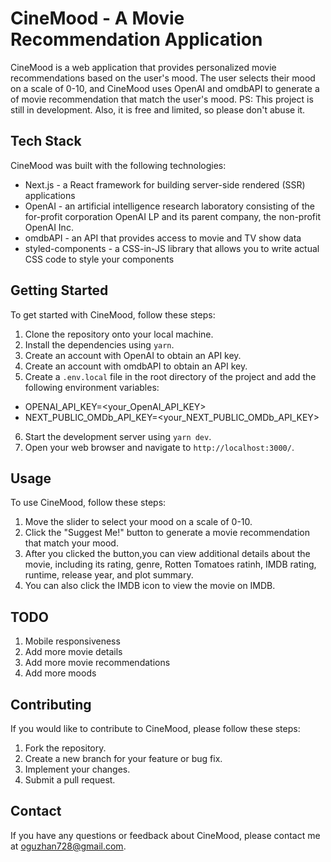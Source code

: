 # CineMood - A Movie Recommendation Application

CineMood is a web application that provides personalized movie recommendations based on the user's mood. The user selects their mood on a scale of 0-10, and CineMood uses OpenAI and omdbAPI to generate a of movie recommendation that match the user's mood.
PS: This project is still in development. Also, it is free and limited, so please don't abuse it.

## Tech Stack

CineMood was built with the following technologies:

- Next.js - a React framework for building server-side rendered (SSR) applications
- OpenAI - an artificial intelligence research laboratory consisting of the for-profit corporation OpenAI LP and its parent company, the non-profit OpenAI Inc.
- omdbAPI - an API that provides access to movie and TV show data
- styled-components - a CSS-in-JS library that allows you to write actual CSS code to style your components

## Getting Started

To get started with CineMood, follow these steps:

1. Clone the repository onto your local machine.
2. Install the dependencies using `yarn`.
3. Create an account with OpenAI to obtain an API key.
4. Create an account with omdbAPI to obtain an API key.
5. Create a `.env.local` file in the root directory of the project and add the following environment variables:
 - OPENAI_API_KEY=<your_OpenAI_API_KEY>
 - NEXT_PUBLIC_OMDb_API_KEY=<your_NEXT_PUBLIC_OMDb_API_KEY>
6. Start the development server using `yarn dev`.
7. Open your web browser and navigate to `http://localhost:3000/`.

## Usage

To use CineMood, follow these steps:

1. Move the slider to select your mood on a scale of 0-10.
2. Click the "Suggest Me!" button to generate a movie recommendation that match your mood.
3. After you clicked the button,you can view additional details about the movie, including its rating, genre, Rotten Tomatoes ratinh, IMDB rating, runtime, release year, and plot summary.
4. You can also click the IMDB icon to view the movie on IMDB.

## TODO

1. Mobile responsiveness
2. Add more movie details
3. Add more movie recommendations
4. Add more moods

## Contributing

If you would like to contribute to CineMood, please follow these steps:

1. Fork the repository.
2. Create a new branch for your feature or bug fix.
3. Implement your changes.
4. Submit a pull request.

## Contact

If you have any questions or feedback about CineMood, please contact me at [oguzhan728@gmail.com](mailto:oguzhan728@gmail.com).
